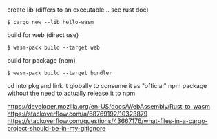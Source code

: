 # 

create lib (differs to an executable .. see rust doc)
```
$ cargo new --lib hello-wasm
```
build for web (direct use)
```
$ wasm-pack build --target web
```
build for package (npm)
```
$ wasm-pack build --target bundler
```
cd into pkg and link it globally to consume it as "official" npm package without the need to actually release it to npm

https://developer.mozilla.org/en-US/docs/WebAssembly/Rust_to_wasm
https://stackoverflow.com/a/68769192/10323879
https://stackoverflow.com/questions/43667176/what-files-in-a-cargo-project-should-be-in-my-gitignore